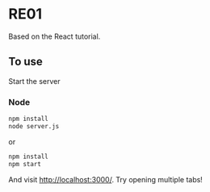 # RE01

Based on the React tutorial.

## To use

Start the server

### Node

```sh
npm install
node server.js
```
or
```sh
npm install
npm start
```

And visit <http://localhost:3000/>. Try opening multiple tabs!
